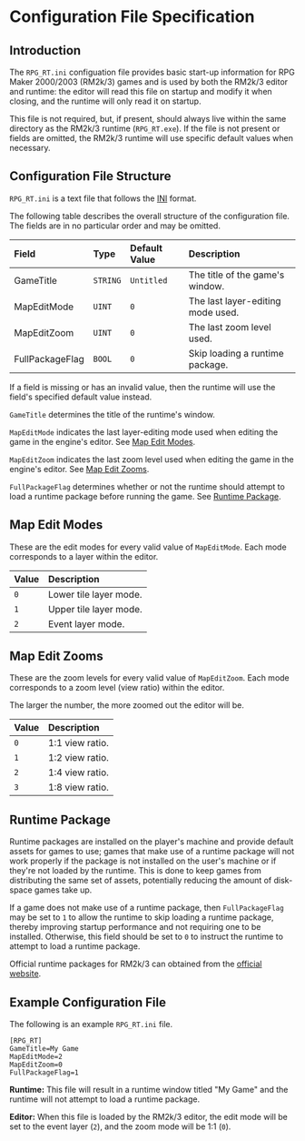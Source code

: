 # Configuration File Specification
## Introduction
The `RPG_RT.ini` configuation file provides basic start-up information for RPG Maker 2000/2003 (RM2k/3) games
and is used by both the RM2k/3 editor and runtime: the editor will read this file on startup and modify it when closing,
and the runtime will only read it on startup.

This file is not required, but, if present, should always live within the same directory as the RM2k/3 runtime (`RPG_RT.exe`).
If the file is not present or fields are omitted, the RM2k/3 runtime will use specific default values when necessary.

## Configuration File Structure
`RPG_RT.ini` is a text file that follows the [INI](https://en.wikipedia.org/wiki/INI_file) format.

The following table describes the overall structure of the configuration file.
The fields are in no particular order and may be omitted.

| Field           | Type     | Default Value | Description                       |
|:----------------|:---------|:--------------|:----------------------------------|
| GameTitle       | `STRING` | `Untitled`    | The title of the game's window.   |
| MapEditMode     | `UINT`   | `0`           | The last layer-editing mode used. |
| MapEditZoom     | `UINT`   | `0`           | The last zoom level used.         |
| FullPackageFlag | `BOOL`   | `0`           | Skip loading a runtime package.   |

If a field is missing or has an invalid value, then the runtime will use the field's specified default value instead.

`GameTitle` determines the title of the runtime's window.

`MapEditMode` indicates the last layer-editing mode used when editing the game in the engine's editor. See [Map Edit Modes](#map-edit-modes).

`MapEditZoom` indicates the last zoom level used when editing the game in the engine's editor. See [Map Edit Zooms](#map-edit-zooms).

`FullPackageFlag` determines whether or not the runtime should attempt to load a runtime package before running the game. See [Runtime Package](#runtime-package).

## Map Edit Modes
These are the edit modes for every valid value of `MapEditMode`. Each mode corresponds to a layer within the editor.

| Value | Description            |
|:------|:-----------------------|
| `0`   | Lower tile layer mode. |
| `1`   | Upper tile layer mode. |
| `2`   | Event layer mode.      |

## Map Edit Zooms
These are the zoom levels for every valid value of `MapEditZoom`. Each mode corresponds to a zoom level (view ratio) within the editor.

The larger the number, the more zoomed out the editor will be.

| Value | Description     |
|:------|:----------------|
| `0`   | 1:1 view ratio. |
| `1`   | 1:2 view ratio. |
| `2`   | 1:4 view ratio. |
| `3`   | 1:8 view ratio. |

## Runtime Package
Runtime packages are installed on the player's machine and provide default assets for games to use;
games that make use of a runtime package will not work properly if the package is not installed on the user's machine or if they're not loaded by the runtime.
This is done to keep games from distributing the same set of assets, potentially reducing the amount of disk-space games take up.

If a game does not make use of a runtime package, then `FullPackageFlag` may be set to `1` to allow the runtime to skip loading
a runtime package, thereby improving startup performance and not requiring one to be installed. Otherwise, this field should be
set to `0` to instruct the runtime to attempt to load a runtime package.

Official runtime packages for RM2k/3 can obtained from the [official website](https://www.rpgmakerweb.com/download/additional/run-time-packages).

## Example Configuration File
The following is an example `RPG_RT.ini` file.

```text
[RPG_RT]
GameTitle=My Game
MapEditMode=2
MapEditZoom=0
FullPackageFlag=1
```

**Runtime:** This file will result in a runtime window titled "My Game" and the runtime will not attempt to load a runtime package.

**Editor:** When this file is loaded by the RM2k/3 editor, the edit mode will be set to the event layer (`2`), and the zoom mode will be 1:1 (`0`).
